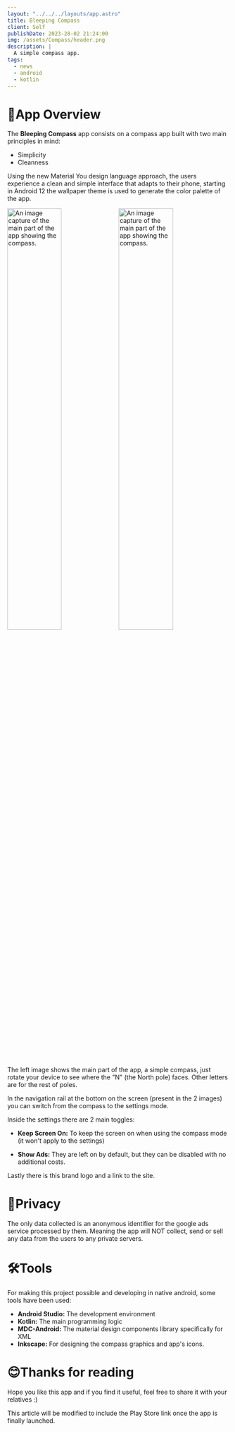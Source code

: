 ```yaml
---
layout: "../../../layouts/app.astro"
title: Bleeping Compass
client: Self
publishDate: 2023-28-02 21:24:00
img: /assets/Compass/header.png
description: |
  A simple compass app.
tags:
  - news
  - android
  - kotlin
---
```


# 📲App Overview
The **Bleeping Compass** app consists on a compass app built with two main principles in mind:

- Simplicity
- Cleanness

Using the new Material You design language approach, the users experience a clean and simple interface that adapts to their phone, starting in Android 12 the wallpaper theme is used to generate the color palette of the app.

<img src="/assets/Compass/image1.png" alt="An image capture of the main part of the app showing the compass." width=49.5% height=49.5%>

<img src="/assets/Compass/image2.png" alt="An image capture of the main part of the app showing the compass." width=49.5% height=49.5%>

The left image shows the main part of the app, a simple compass, just rotate your device to see where the "N" (the North pole) faces. Other letters are for the rest of poles.

In the navigation rail at the bottom on the screen (present in the 2 images) you can switch from the compass to the settings mode.

Inside the settings there are 2 main toggles:

- **Keep Screen On:** To keep the screen on when using the compass mode (it won't apply to the settings)

- **Show Ads:** They are left on by default, but they can be disabled with no additional costs.

Lastly there is this brand logo and a link to the site.

# 🔏Privacy
The only data collected is an anonymous identifier for the google ads service processed by them.
Meaning the app will NOT collect, send or sell any data from the users to any private servers.

# 🛠️Tools
For making this project possible and developing in native android, some tools have been used:

- **Android Studio:** The development environment 
- **Kotlin:** The main programming logic 
- **MDC-Android:** The material design components library specifically for XML
- **Inkscape:** For designing the compass graphics and app's icons. 

# 😊Thanks for reading
Hope you like this app and if you find it useful, feel free to share it with your relatives :)

This article will be modified to include the Play Store link once the app is finally launched.
